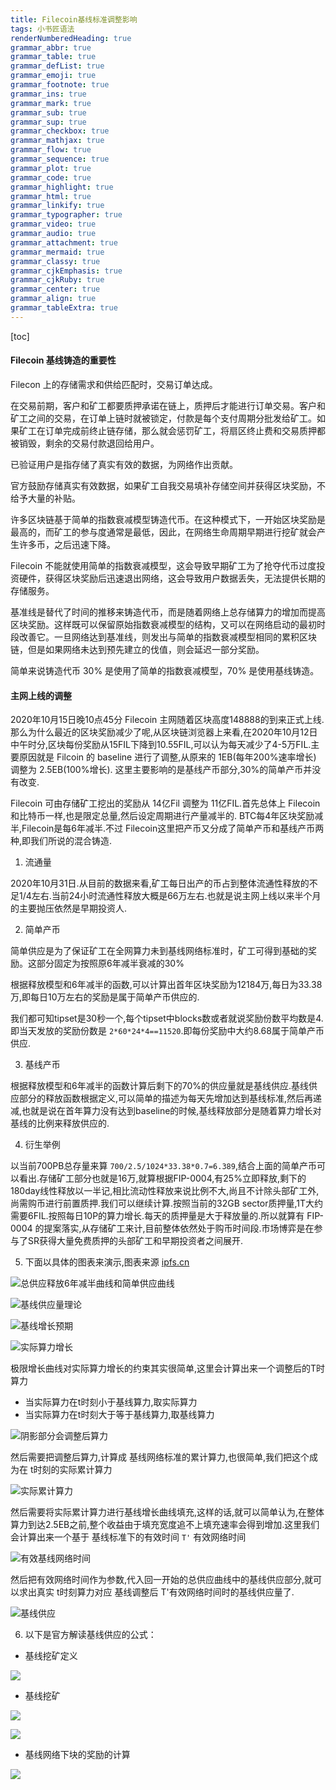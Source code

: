 ```yaml
---
title: Filecoin基线标准调整影响
tags: 小书匠语法
renderNumberedHeading: true
grammar_abbr: true
grammar_table: true
grammar_defList: true
grammar_emoji: true
grammar_footnote: true
grammar_ins: true
grammar_mark: true
grammar_sub: true
grammar_sup: true
grammar_checkbox: true
grammar_mathjax: true
grammar_flow: true
grammar_sequence: true
grammar_plot: true
grammar_code: true
grammar_highlight: true
grammar_html: true
grammar_linkify: true
grammar_typographer: true
grammar_video: true
grammar_audio: true
grammar_attachment: true
grammar_mermaid: true
grammar_classy: true
grammar_cjkEmphasis: true
grammar_cjkRuby: true
grammar_center: true
grammar_align: true
grammar_tableExtra: true
---
```


[toc]

#### Filecoin 基线铸造的重要性

Filecon 上的存储需求和供给匹配时，交易订单达成。

在交易前期，客户和矿工都要质押承诺在链上，质押后才能进行订单交易。客户和矿工之间的交易，在订单上链时就被锁定，付款是每个支付周期分批发给矿工。如果矿工在订单完成前终止链存储，那么就会惩罚矿工，将扇区终止费和交易质押都被销毁，剩余的交易付款退回给用户。

已验证用户是指存储了真实有效的数据，为网络作出贡献。

官方鼓励存储真实有效数据，如果矿工自我交易填补存储空间并获得区块奖励，不给予大量的补贴。

许多区块链基于简单的指数衰减模型铸造代币。在这种模式下，一开始区块奖励是最高的，而矿工的参与度通常是最低，因此，在网络生命周期早期进行挖矿就会产生许多币，之后迅速下降。

Filecoin 不能就使用简单的指数衰减模型，这会导致早期矿工为了抢夺代币过度投资硬件，获得区块奖励后迅速退出网络，这会导致用户数据丢失，无法提供长期的存储服务。

基准线是替代了时间的推移来铸造代币，而是随着网络上总存储算力的增加而提高区块奖励。这样既可以保留原始指数衰减模型的结构，又可以在网络启动的最初时段改善它。一旦网络达到基准线，则发出与简单的指数衰减模型相同的累积区块链，但是如果网络未达到预先建立的伐值，则会延迟一部分奖励。

简单来说铸造代币 30% 是使用了简单的指数衰减模型，70% 是使用基线铸造。

#### 主网上线的调整

2020年10月15日晚10点45分 Filecoin 主网随着区块高度148888的到来正式上线.那么为什么最近的区块奖励减少了呢,从区块链浏览器上来看,在2020年10月12日中午时分,区块每份奖励从15FIL下降到10.55FIL,可以认为每天减少了4-5万FIL.主要原因就是 Filcoin 的 baseline 进行了调整,从原来的 1EB(每年200%速率增长) 调整为 2.5EB(100%增长). 这里主要影响的是基线产币部分,30%的简单产币并没有改变.

Filecoin 可由存储矿工挖出的奖励从 14亿Fil 调整为 11亿FIL.首先总体上 Filecoin 和比特币一样,也是限定总量,然后设定周期进行产量减半的. BTC每4年区块奖励减半,Filecoin是每6年减半.不过 Filecoin这里把产币又分成了简单产币和基线产币两种,即我们所说的混合铸造.

1. 流通量

2020年10月31日.从目前的数据来看,矿工每日出产的币占到整体流通性释放的不足1/4左右.当前24小时流通性释放大概是66万左右.也就是说主网上线以来半个月的主要抛压依然是早期投资人.

2. 简单产币

简单供应是为了保证矿工在全网算力未到基线网络标准时，矿工可得到基础的奖励。这部分固定为按照原6年减半衰减的30%

根据释放模型和6年减半的函数,可以计算出首年区块奖励为12184万,每日为33.38万,即每日10万左右的奖励是属于简单产币供应的.

我们都可知tipset是30秒一个,每个tipset中blocks数或者就说奖励份数平均数是4.即当天发放的奖励份数是 `2*60*24*4==11520`.即每份奖励中大约8.68属于简单产币供应.

3. 基线产币

根据释放模型和6年减半的函数计算后剩下的70%的供应量就是基线供应.基线供应部分的释放函数根据定义,可以简单的描述为每天先增加达到基线标准,然后再递减,也就是说在首年算力没有达到baseline的时候,基线释放部分是随着算力增长对基线的比例来释放供应的.

4. 衍生举例

以当前700PB总存量来算 `700/2.5/1024*33.38*0.7=6.389`,结合上面的简单产币可以看出.存储矿工部分也就是16万,就算根据FIP-0004,有25%立即释放,剩下的180day线性释放以一半记,相比流动性释放来说比例不大,尚且不计除头部矿工外,尚需购币进行前置质押.我们可以继续计算.按照当前的32GB sector质押量,1T大约需要6FIL.按照每日10P的算力增长.每天的质押量是大于释放量的.所以就算有 FIP-0004 的提案落实,从存储矿工来计,目前整体依然处于购币时间段.市场博弈是在参与了SR获得大量免费质押的头部矿工和早期投资者之间展开.

5. 下面以具体的图表来演示,图表来源 [ipfs.cn](https://ipfs.cn/news/info-101285.html)

![总供应释放6年减半曲线和简单供应曲线](https://raw.githubusercontent.com/OliverRen/olili_blog_img/master/Filecoin基线标准调整影响/20201031/1604112724886.png)

![基线供应量理论](https://raw.githubusercontent.com/OliverRen/olili_blog_img/master/Filecoin基线标准调整影响/20201031/1604112773917.png)

![基线增长预期](https://raw.githubusercontent.com/OliverRen/olili_blog_img/master/Filecoin基线标准调整影响/20201031/1604112794600.png)

![实际算力增长](https://raw.githubusercontent.com/OliverRen/olili_blog_img/master/Filecoin基线标准调整影响/20201031/1604112808553.png)

极限增长曲线对实际算力增长的约束其实很简单,这里会计算出来一个调整后的T时算力

- 当实际算力在t时刻小于基线算力,取实际算力
- 当实际算力在t时刻大于等于基线算力,取基线算力

![阴影部分会调整后算力](https://raw.githubusercontent.com/OliverRen/olili_blog_img/master/Filecoin基线标准调整影响/20201031/1604112927447.png)

然后需要把调整后算力,计算成 基线网络标准的累计算力,也很简单,我们把这个成为在 t时刻的实际累计算力

![实际累计算力](https://raw.githubusercontent.com/OliverRen/olili_blog_img/master/Filecoin基线标准调整影响/20201031/1604113026251.png)

然后需要将实际累计算力进行基线增长曲线填充,这样的话,就可以简单认为,在整体算力到达2.5EB之前,整个收益由于填充宽度追不上填充速率会得到增加.这里我们会计算出来一个基于 基线标准下的有效时间 `T'` 有效网络时间

![有效基线网络时间](https://raw.githubusercontent.com/OliverRen/olili_blog_img/master/Filecoin基线标准调整影响/20201031/1604113140051.png)

然后把有效网络时间作为参数,代入回一开始的总供应曲线中的基线供应部分,就可以求出真实 t时刻算力对应 基线调整后 T'有效网络时间时的基线供应量了.

![基线供应](https://raw.githubusercontent.com/OliverRen/olili_blog_img/master/Filecoin基线标准调整影响/20201031/1604113217072.png)

6. 以下是官方解读基线供应的公式：

- 基线挖矿定义

![](https://raw.githubusercontent.com/OliverRen/olili_blog_img/master/Filecoin基线标准调整影响/20201031/13110310291-d6feb983-9601-4b86-9a93-f663d8ef5b68.jpg)

- 基线挖矿

![](https://raw.githubusercontent.com/OliverRen/olili_blog_img/master/Filecoin基线标准调整影响/20201031/13110310380-6f981339-bd7d-447a-8d85-76d2b75871c2.jpg)

![](https://raw.githubusercontent.com/OliverRen/olili_blog_img/master/Filecoin基线标准调整影响/20201031/13110310455-af66451f-8fd9-4dfa-ae7e-444e7d7c7dfa.jpg)

- 基线网络下块的奖励的计算

![](https://raw.githubusercontent.com/OliverRen/olili_blog_img/master/Filecoin基线标准调整影响/20201031/13110310528-7623c5cd-1246-4d49-b0e3-2c9cbb9aa609.jpg)
